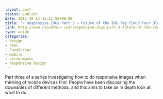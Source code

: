 ```yaml
---
layout: post
status: publish
date: 2011-10-12 15:13:58+00:00
title: "» Responsive IMGs Part 3 — Future of the IMG Tag Cloud Four Blog"
link: http://www.cloudfour.com/responsive-imgs-part-3-future-of-the-img-tag/
type: aside
categories:
- design
- html
- JavaScript
- mobile
- performance
- responsive design
---
```

Part three of a series investigating how to do responsive images when thinking of mobile devices first. People have been discussing the downsides of different methods, and this aims to take an in depth look at what to do.